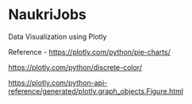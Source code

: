# NaukriJobs
Data Visualization using Plotly

Reference - https://plotly.com/python/pie-charts/

https://plotly.com/python/discrete-color/

https://plotly.com/python-api-reference/generated/plotly.graph_objects.Figure.html
